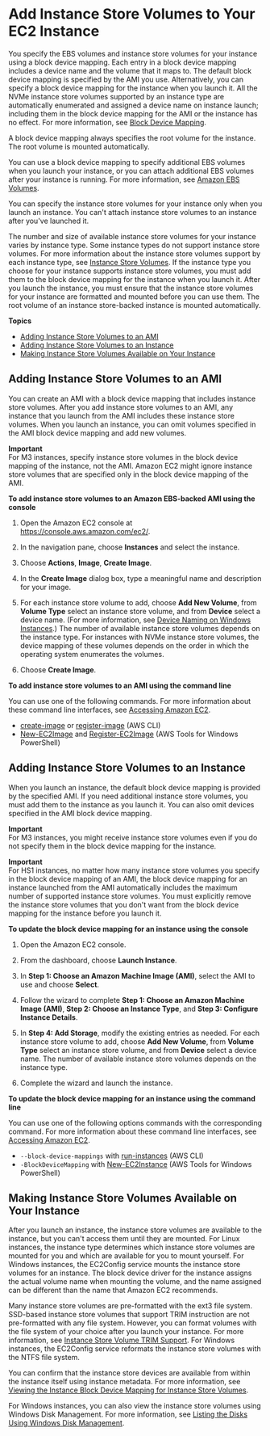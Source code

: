 # Add Instance Store Volumes to Your EC2 Instance<a name="add-instance-store-volumes"></a>

You specify the EBS volumes and instance store volumes for your instance using a block device mapping\. Each entry in a block device mapping includes a device name and the volume that it maps to\. The default block device mapping is specified by the AMI you use\. Alternatively, you can specify a block device mapping for the instance when you launch it\. All the NVMe instance store volumes supported by an instance type are automatically enumerated and assigned a device name on instance launch; including them in the block device mapping for the AMI or the instance has no effect\. For more information, see [Block Device Mapping](block-device-mapping-concepts.md)\.

A block device mapping always specifies the root volume for the instance\. The root volume is mounted automatically\.

You can use a block device mapping to specify additional EBS volumes when you launch your instance, or you can attach additional EBS volumes after your instance is running\. For more information, see [Amazon EBS Volumes](EBSVolumes.md)\.

You can specify the instance store volumes for your instance only when you launch an instance\. You can't attach instance store volumes to an instance after you've launched it\.

The number and size of available instance store volumes for your instance varies by instance type\. Some instance types do not support instance store volumes\. For more information about the instance store volumes support by each instance type, see [Instance Store Volumes](InstanceStorage.md#instance-store-volumes)\. If the instance type you choose for your instance supports instance store volumes, you must add them to the block device mapping for the instance when you launch it\. After you launch the instance, you must ensure that the instance store volumes for your instance are formatted and mounted before you can use them\. The root volume of an instance store\-backed instance is mounted automatically\.

**Topics**
+ [Adding Instance Store Volumes to an AMI](#adding-instance-storage-ami)
+ [Adding Instance Store Volumes to an Instance](#adding-instance-storage-instance)
+ [Making Instance Store Volumes Available on Your Instance](#making-instance-stores-available-on-your-instances)

## Adding Instance Store Volumes to an AMI<a name="adding-instance-storage-ami"></a>

You can create an AMI with a block device mapping that includes instance store volumes\. After you add instance store volumes to an AMI, any instance that you launch from the AMI includes these instance store volumes\. When you launch an instance, you can omit volumes specified in the AMI block device mapping and add new volumes\.

**Important**  
For M3 instances, specify instance store volumes in the block device mapping of the instance, not the AMI\. Amazon EC2 might ignore instance store volumes that are specified only in the block device mapping of the AMI\.

**To add instance store volumes to an Amazon EBS\-backed AMI using the console**

1. Open the Amazon EC2 console at [https://console\.aws\.amazon\.com/ec2/](https://console.aws.amazon.com/ec2/)\.

1. In the navigation pane, choose **Instances** and select the instance\.

1. Choose **Actions**, **Image**, **Create Image**\.

1. In the **Create Image** dialog box, type a meaningful name and description for your image\.

1. For each instance store volume to add, choose **Add New Volume**, from **Volume Type** select an instance store volume, and from **Device** select a device name\. \(For more information, see [Device Naming on Windows Instances](device_naming.md)\.\) The number of available instance store volumes depends on the instance type\. For instances with NVMe instance store volumes, the device mapping of these volumes depends on the order in which the operating system enumerates the volumes\.

1. Choose **Create Image**\.

**To add instance store volumes to an AMI using the command line**

You can use one of the following commands\. For more information about these command line interfaces, see [Accessing Amazon EC2](concepts.md#access-ec2)\.
+ [create\-image](http://docs.aws.amazon.com/cli/latest/reference/ec2/create-image.html) or [register\-image](http://docs.aws.amazon.com/cli/latest/reference/ec2/register-image.html) \(AWS CLI\)
+ [New\-EC2Image](http://docs.aws.amazon.com/powershell/latest/reference/items/New-EC2Image.html) and [Register\-EC2Image](http://docs.aws.amazon.com/powershell/latest/reference/items/Register-EC2Image.html) \(AWS Tools for Windows PowerShell\)

## Adding Instance Store Volumes to an Instance<a name="adding-instance-storage-instance"></a>

When you launch an instance, the default block device mapping is provided by the specified AMI\. If you need additional instance store volumes, you must add them to the instance as you launch it\. You can also omit devices specified in the AMI block device mapping\.

**Important**  
For M3 instances, you might receive instance store volumes even if you do not specify them in the block device mapping for the instance\.

**Important**  
For HS1 instances, no matter how many instance store volumes you specify in the block device mapping of an AMI, the block device mapping for an instance launched from the AMI automatically includes the maximum number of supported instance store volumes\. You must explicitly remove the instance store volumes that you don't want from the block device mapping for the instance before you launch it\.

**To update the block device mapping for an instance using the console**

1. Open the Amazon EC2 console\.

1. From the dashboard, choose **Launch Instance**\.

1. In **Step 1: Choose an Amazon Machine Image \(AMI\)**, select the AMI to use and choose **Select**\.

1. Follow the wizard to complete **Step 1: Choose an Amazon Machine Image \(AMI\)**, **Step 2: Choose an Instance Type**, and **Step 3: Configure Instance Details**\.

1. In **Step 4: Add Storage**, modify the existing entries as needed\. For each instance store volume to add, choose **Add New Volume**, from **Volume Type** select an instance store volume, and from **Device** select a device name\. The number of available instance store volumes depends on the instance type\.

1. Complete the wizard and launch the instance\.

**To update the block device mapping for an instance using the command line**

You can use one of the following options commands with the corresponding command\. For more information about these command line interfaces, see [Accessing Amazon EC2](concepts.md#access-ec2)\.
+ `--block-device-mappings` with [run\-instances](http://docs.aws.amazon.com/cli/latest/reference/ec2/run-instances.html) \(AWS CLI\)
+ `-BlockDeviceMapping` with [New\-EC2Instance](http://docs.aws.amazon.com/powershell/latest/reference/items/New-EC2Instance.html) \(AWS Tools for Windows PowerShell\)

## Making Instance Store Volumes Available on Your Instance<a name="making-instance-stores-available-on-your-instances"></a>

After you launch an instance, the instance store volumes are available to the instance, but you can't access them until they are mounted\. For Linux instances, the instance type determines which instance store volumes are mounted for you and which are available for you to mount yourself\. For Windows instances, the EC2Config service mounts the instance store volumes for an instance\. The block device driver for the instance assigns the actual volume name when mounting the volume, and the name assigned can be different than the name that Amazon EC2 recommends\.

Many instance store volumes are pre\-formatted with the ext3 file system\. SSD\-based instance store volumes that support TRIM instruction are not pre\-formatted with any file system\. However, you can format volumes with the file system of your choice after you launch your instance\. For more information, see [Instance Store Volume TRIM Support](ssd-instance-store.md#InstanceStoreTrimSupport)\. For Windows instances, the EC2Config service reformats the instance store volumes with the NTFS file system\.

You can confirm that the instance store devices are available from within the instance itself using instance metadata\. For more information, see [Viewing the Instance Block Device Mapping for Instance Store Volumes](block-device-mapping-concepts.md#bdm-instance-metadata)\.

For Windows instances, you can also view the instance store volumes using Windows Disk Management\. For more information, see [Listing the Disks Using Windows Disk Management](ec2-windows-volumes.md#windows-disks)\.